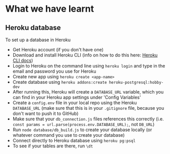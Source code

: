 # What we have learnt

## Heroku database

To set up a database in Heroku

- Get Heroku account (if you don't have one)
- Download and install Heroku CLI (info on how to do this here: [Heroku CLI docs](https://devcenter.heroku.com/articles/heroku-cli))
- Login to Heroku on the command line using `heroku login` and type in the email and password you use for Heroku
- Create new app using `heroku create <app-name>`
- Create database using `heroku addons:create heroku-postgresql:hobby-dev`
- After running this, Heroku will create a `DATABASE_URL` variable, which you can find in your Heroku app settings under 'Config Variables'
- Create a `config.env` file in your local repo using the Heroku `DATABASE_URL` (make sure that this is in your `.gitignore` file, because you don't want to push it to GitHub)
- Make sure that your `db_connection.js` files references this correctly (i.e. `const params = url.parse(process.env.DATABASE_URL);`, not `DB_URL`)
- Run `node database/db_build.js` to create your database locally (or whatever command you use to create your database)
- Connect directly to Heroku database using `heroku pg:psql`
- To see if your tables are there, run `\dt`
